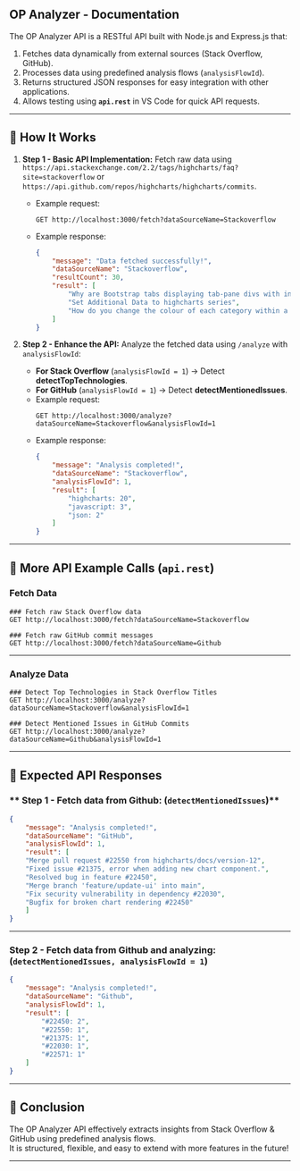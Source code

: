 ## **OP Analyzer - Documentation**

The OP Analyzer API is a RESTful API built with Node.js and Express.js that:
1. Fetches data dynamically from external sources (Stack Overflow, GitHub).
2. Processes data using predefined analysis flows (`analysisFlowId`).
3. Returns structured JSON responses for easy integration with other applications.
4. Allows testing using **`api.rest`** in VS Code for quick API requests.

---

## **🔹 How It Works**
1. **Step 1 - Basic API Implementation:** Fetch raw data using `https://api.stackexchange.com/2.2/tags/highcharts/faq?site=stackoverflow` or `https://api.github.com/repos/highcharts/highcharts/commits`.
   - Example request:
     ```http
     GET http://localhost:3000/fetch?dataSourceName=Stackoverflow
     ```
   - Example response:
     ```json
     {
         "message": "Data fetched successfully!",
         "dataSourceName": "Stackoverflow",
         "resultCount": 30,
         "result": [
             "Why are Bootstrap tabs displaying tab-pane divs with incorrect widths when using highcharts?",
             "Set Additional Data to highcharts series",
             "How do you change the colour of each category within a highcharts column chart?"
         ]
     }
     ```

2. **Step 2 - Enhance the API:** Analyze the fetched data using `/analyze` with `analysisFlowId`:
   - **For Stack Overflow** (`analysisFlowId = 1`) → Detect **detectTopTechnologies**.
   - **For GitHub** (`analysisFlowId = 1`) → Detect **detectMentionedIssues**.
   - Example request:
     ```http
     GET http://localhost:3000/analyze?dataSourceName=Stackoverflow&analysisFlowId=1
     ```
   - Example response:
     ```json
     {
         "message": "Analysis completed!",
         "dataSourceName": "Stackoverflow",
         "analysisFlowId": 1,
         "result": [
             "highcharts: 20",
             "javascript: 3",
             "json: 2"
         ]
     }
     ```

---

## **🔹 More API Example Calls (`api.rest`)**
### **Fetch Data**
```http
### Fetch raw Stack Overflow data
GET http://localhost:3000/fetch?dataSourceName=Stackoverflow

### Fetch raw GitHub commit messages
GET http://localhost:3000/fetch?dataSourceName=Github
```
---
### **Analyze Data**
```http
### Detect Top Technologies in Stack Overflow Titles
GET http://localhost:3000/analyze?dataSourceName=Stackoverflow&analysisFlowId=1

### Detect Mentioned Issues in GitHub Commits
GET http://localhost:3000/analyze?dataSourceName=Github&analysisFlowId=1
```

---

## **🔹 Expected API Responses**
### ** Step 1 - Fetch data from Github: (`detectMentionedIssues`)**
```json
{
    "message": "Analysis completed!",
    "dataSourceName": "GitHub",
    "analysisFlowId": 1,
    "result": [
    "Merge pull request #22550 from highcharts/docs/version-12",
    "Fixed issue #21375, error when adding new chart component.",
    "Resolved bug in feature #22450",
    "Merge branch 'feature/update-ui' into main",
    "Fix security vulnerability in dependency #22030",
    "Bugfix for broken chart rendering #22450"
    ]
}
```
---
### **Step 2 - Fetch data from Github and analyzing: (`detectMentionedIssues, analysisFlowId = 1`)**
```json
{
    "message": "Analysis completed!",
    "dataSourceName": "Github",
    "analysisFlowId": 1,
    "result": [
        "#22450: 2",
        "#22550: 1",
        "#21375: 1",
        "#22030: 1",
        "#22571: 1"
    ]
}
```

---

## **🔹 Conclusion**
The OP Analyzer API effectively extracts insights from Stack Overflow & GitHub using predefined analysis flows.  
It is structured, flexible, and easy to extend with more features in the future! 

---